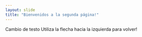 ```yaml
---
layout: slide
title: "Bienvenidos a la segunda página!"
---
```

Cambio de testo
Utiliza la flecha hacia la izquierda para volver!
